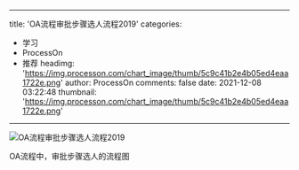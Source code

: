 
---
title: 'OA流程审批步骤选人流程2019'
categories: 
 - 学习
 - ProcessOn
 - 推荐
headimg: 'https://img.processon.com/chart_image/thumb/5c9c41b2e4b05ed4eaa1722e.png'
author: ProcessOn
comments: false
date: 2021-12-08 03:22:48
thumbnail: 'https://img.processon.com/chart_image/thumb/5c9c41b2e4b05ed4eaa1722e.png'
---

<div>   
<img class="thumb" alt="OA流程审批步骤选人流程2019" src="https://img.processon.com/chart_image/thumb/5c9c41b2e4b05ed4eaa1722e.png" referrerpolicy="no-referrer">
<p>OA流程中，审批步骤选人的流程图</p>  
</div>
            